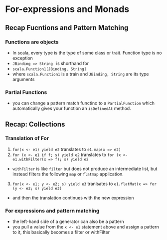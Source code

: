# For-expressions and Monads

## Recap Fucntions and Pattern Matching

### Functions are objects

+ In scala, every type is the type of some class or trait. Function type is no exception
+ ```JBinding => String ```
is shorthand for
+ ```scala.Function1[JBinding, String]```
+ where ```scala.Function1``` is a train and ```JBinding, String``` are its type arguments

### Partial Functions

+ you can change a pattern match functino to a ```PartialFunction``` which automatically gives your function an ```isDefinedAt``` method.

## Recap: Collections

### Translation of For

1. ```for(x <- e1) yield e2``` translates to ```e1.map(x => e2)```
2. ``` for (x <- e1 if f; s) yield e2 ``` translates to ```for (x <- e1.withFilter(x => f); s) yield e2```
  + ```withFilter``` is like ```filter``` but does not produce an intermediate list, but instead filters the following ```map``` or ```flatmap``` application.
3. ```for(x <- e1; y <- e2; s) yield e3``` tranlsates to ```e1.flatMat(x => for (y <- e2; s) yield e3)```
  + and then the translation continues with the new expression
  
### For expressions and pattern matching

+ the left-hand side of a generator can also be a pattern
+ you pull a value from the ```x <- e1``` statement above and assign a pattern to it, this basically becomes a filter or withFilter 
